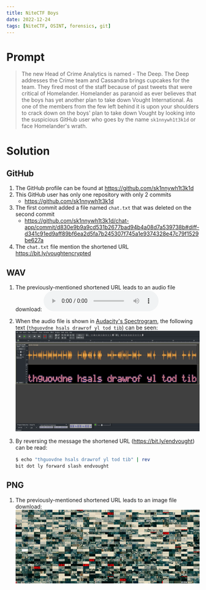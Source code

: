 ```yaml
---
title: NiteCTF Boys
date: 2022-12-24
tags: [NiteCTF, OSINT, forensics, git]
---
```

# Prompt
> The new Head of Crime Analytics is named - The Deep. The Deep addresses the Crime team and Cassandra brings cupcakes for the team. They fired most of the staff because of past tweets that were critical of Homelander. Homelander as paranoid as ever believes that the boys has yet another plan to take down Vought International. As one of the members from the few left behind it is upon your shoulders to crack down on the boys' plan to take down Vought by looking into the suspicious GitHub user who goes by the name `sk1nnywh1t3k1d` or face Homelander's wrath.

# Solution
<!-- https://github.com/sk1nnywh1t3k1d/chat-app/commit/d830e9b9a9cd531b2677bad94b4a08d7a539738b.patch -->

## GitHub
1. The GitHub profile can be found at <https://github.com/sk1nnywh1t3k1d>
1. This GitHub user has only one repository with only 2 commits
	* <https://github.com/sk1nnywh1t3k1d>
1. The first commit added a file named `chat.txt` that was deleted on the second commit
	* <https://github.com/sk1nnywh1t3k1d/chat-app/commit/d830e9b9a9cd531b2677bad94b4a08d7a539738b#diff-d341c91ed9aff89bf6ea2d5fa7b245307f745a1e9374328e47c79f1529be627a>
1. The `chat.txt` file mention the shortened URL <https://bit.ly/voughtencrypted>

## WAV
1. The previously-mentioned shortened URL leads to an audio file download:
	<audio src="./secret_message.wav" controls></audio>
1. When the audio file is shown in [Audacity's Spectrogram](https://manual.audacityteam.org/man/audacity_waveform.html#multi), the following text (`thguovdne hsals drawrof yl tod tib`) can be seen:
	![Audacity's Spectrogram showing text of a message](audio_text.jpg)
1. By reversing the message the shortened URL (<https://bit.ly/endvought>) can be read:

	```sh
	$ echo "thguovdne hsals drawrof yl tod tib" | rev
	bit dot ly forward slash endvought
	```

## PNG
1. The previously-mentioned shortened URL leads to an image file download:
	![](7_tower.png)